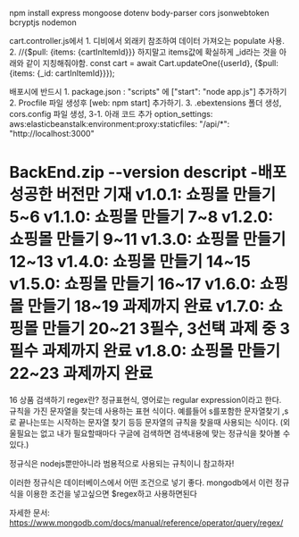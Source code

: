 npm install express mongoose dotenv body-parser cors jsonwebtoken bcryptjs nodemon

cart.controller.js에서
    1. 디비에서 외래키 참조하여 데이터 가져오는 populate 사용.
    2. //{$pull: {items: {cartInItemId}}} 하지말고 items값에 확실하게 _id라는 것을 아래와 같이 지칭해줘야함.
        const cart = await Cart.updateOne({userId}, {$pull: {items: {_id: cartInItemId}}});

배포시에 반드시
    1. package.json : "scripts" 에 ["start": "node app.js"] 추가하기
    2. Procfile 파일 생성후 [web: npm start] 추가하기.
    3. .ebextensions 폴더 생성, cors.config 파일 생성, 
    3-1. 아래 코드 추가
        option_settings:
            aws:elasticbeanstalk:environment:proxy:staticfiles:
                "/api/*": "http://localhost:3000"


BackEnd.zip --version descript -배포 성공한 버전만 기재
    v1.0.1: 쇼핑몰 만들기 5~6
    v1.1.0: 쇼핑몰 만들기 7~8
    v1.2.0: 쇼핑몰 만들기 9~11
    v1.3.0: 쇼핑몰 만들기 12~13
    v1.4.0: 쇼핑몰 만들기 14~15
    v1.5.0: 쇼핑몰 만들기 16~17
    v1.6.0: 쇼핑몰 만들기 18~19 과제까지 완료
    v1.7.0: 쇼핑몰 만들기 20~21 3필수, 3선택 과제 중 3필수 과제까지 완료
    v1.8.0: 쇼핑몰 만들기 22~23 과제까지 완료
=======================================================================================================
16 상품 검색하기
regex란?
정규표현식, 영어로는 regular expression이라고 한다.
규칙을 가진 문자열을 찾는데 사용하는 표현 식이다.
예를들어 s를포함한 문자열찾기 ,s로 끝나는또는 시작하는 문자열 찾기 등등 문자열의 규칙을 찾을때 사용되는 식이다. (외울필요는 없고 내가 필요할때마다 구글에 검색하면 검색내용에 맞는 정규식을 찾아볼 수 있다.)


정규식은 nodejs뿐만아니라 범용적으로 사용되는 규칙이니 참고하자!

이러한 정규식은 데이터베이스에서 어떤 조건으로 넣기 좋다.
mongodb에서 이런 정규식을 이용한 조건을 넣고싶으면 $regex하고 사용하면된다

자세한 문서: https://www.mongodb.com/docs/manual/reference/operator/query/regex/


